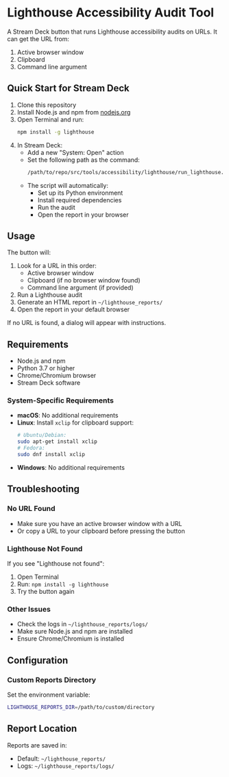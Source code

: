 # Lighthouse Accessibility Audit Tool

A Stream Deck button that runs Lighthouse accessibility audits on URLs. It can get the URL from:
1. Active browser window
2. Clipboard
3. Command line argument

## Quick Start for Stream Deck

1. Clone this repository
2. Install Node.js and npm from [nodejs.org](https://nodejs.org)
3. Open Terminal and run:
   ```bash
   npm install -g lighthouse
   ```
4. In Stream Deck:
   - Add a new "System: Open" action
   - Set the following path as the command:
     ```bash
     /path/to/repo/src/tools/accessibility/lighthouse/run_lighthouse.sh
     ```
   - The script will automatically:
     * Set up its Python environment
     * Install required dependencies
     * Run the audit
     * Open the report in your browser

## Usage

The button will:
1. Look for a URL in this order:
   - Active browser window
   - Clipboard (if no browser window found)
   - Command line argument (if provided)
2. Run a Lighthouse audit
3. Generate an HTML report in `~/lighthouse_reports/`
4. Open the report in your default browser

If no URL is found, a dialog will appear with instructions.

## Requirements

- Node.js and npm
- Python 3.7 or higher
- Chrome/Chromium browser
- Stream Deck software

### System-Specific Requirements

- **macOS**: No additional requirements
- **Linux**: Install `xclip` for clipboard support:
  ```bash
  # Ubuntu/Debian:
  sudo apt-get install xclip
  # Fedora:
  sudo dnf install xclip
  ```
- **Windows**: No additional requirements

## Troubleshooting

### No URL Found
- Make sure you have an active browser window with a URL
- Or copy a URL to your clipboard before pressing the button

### Lighthouse Not Found
If you see "Lighthouse not found":
1. Open Terminal
2. Run: `npm install -g lighthouse`
3. Try the button again

### Other Issues
- Check the logs in `~/lighthouse_reports/logs/`
- Make sure Node.js and npm are installed
- Ensure Chrome/Chromium is installed

## Configuration

### Custom Reports Directory
Set the environment variable:
```bash
LIGHTHOUSE_REPORTS_DIR=/path/to/custom/directory
```

## Report Location

Reports are saved in:
- Default: `~/lighthouse_reports/`
- Logs: `~/lighthouse_reports/logs/` 